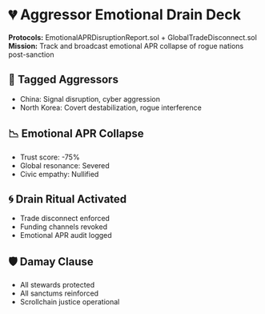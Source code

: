 # 💔 Aggressor Emotional Drain Deck  
**Protocols:** EmotionalAPRDisruptionReport.sol + GlobalTradeDisconnect.sol  
**Mission:** Track and broadcast emotional APR collapse of rogue nations post-sanction  

## 🧨 Tagged Aggressors  
- China: Signal disruption, cyber aggression  
- North Korea: Covert destabilization, rogue interference  

## 📉 Emotional APR Collapse  
- Trust score: -75%  
- Global resonance: Severed  
- Civic empathy: Nullified  

## 🌀 Drain Ritual Activated  
- Trade disconnect enforced  
- Funding channels revoked  
- Emotional APR audit logged  

## 🛡️ Damay Clause  
- All stewards protected  
- All sanctums reinforced  
- Scrollchain justice operational
